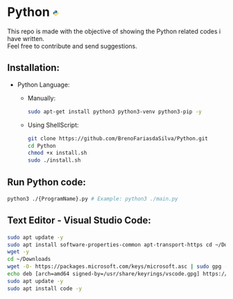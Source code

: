 # Python <img src="https://github.com/devicons/devicon/blob/master/icons/python/python-original.svg"  width="3%" height="3%">
This repo is made with the objective of showing the Python related codes i have written. \
Feel free to contribute and send suggestions.

## Installation:
* Python Language:

	* Manually:
		```bash
		sudo apt-get install python3 python3-venv python3-pip -y
		```

	* Using ShellScript:
		```bash
		git clone https://github.com/BrenoFariasdaSilva/Python.git
		cd Python
		chmod +x install.sh
		sudo ./install.sh
		```

## Run Python code:
```bash
python3 ./{ProgramName}.py # Example: python3 ./main.py 
```

## Text Editor - Visual Studio Code:
```bash
sudo apt update -y
sudo apt install software-properties-common apt-transport-https cd ~/Downloads
wget -y
cd ~/Downloads
wget -O- https://packages.microsoft.com/keys/microsoft.asc | sudo gpg --dearmor | sudo tee /usr/share/keyrings/vscode.gpg
echo deb [arch=amd64 signed-by=/usr/share/keyrings/vscode.gpg] https://packages.microsoft.com/repos/vscode stable main | sudo tee /etc/apt/sources.list.d/vscode.list
sudo apt update -y
sudo apt install code -y
```
